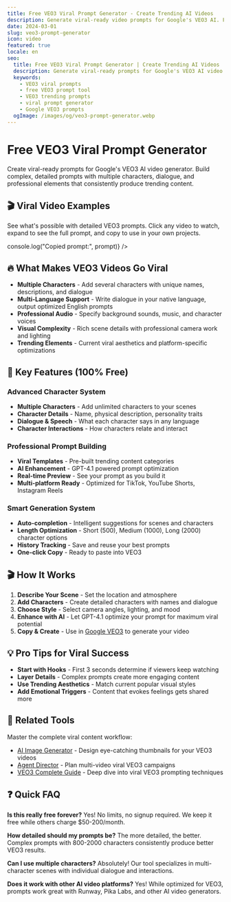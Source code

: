 ```yaml
---
title: Free VEO3 Viral Prompt Generator - Create Trending AI Videos
description: Generate viral-ready video prompts for Google's VEO3 AI. Free tool with viral templates, complex prompt builder, and proven techniques for consistent trending content.
date: 2024-03-01
slug: veo3-prompt-generator
icon: video
featured: true
locale: en
seo:
  title: Free VEO3 Viral Prompt Generator | Create Trending AI Videos | SuperDuperAI
  description: Generate viral-ready prompts for Google's VEO3 AI video model. Free tool with viral templates, complex prompt structures, and proven techniques for trending content.
  keywords:
    - VEO3 viral prompts
    - free VEO3 prompt tool
    - VEO3 trending prompts
    - viral prompt generator
    - Google VEO3 prompts
  ogImage: /images/og/veo3-prompt-generator.webp
---
```



# Free VEO3 Viral Prompt Generator

Create viral-ready prompts for Google's VEO3 AI video generator. Build complex, detailed prompts with multiple characters, dialogue, and professional elements that consistently produce trending content.

## 🎬 Viral Video Examples

See what's possible with detailed VEO3 prompts. Click any video to watch, expand to see the full prompt, and copy to use in your own projects.

 console.log("Copied prompt:", prompt)}
/>



## 🔥 What Makes VEO3 Videos Go Viral

- **Multiple Characters** - Add several characters with unique names, descriptions, and dialogue
- **Multi-Language Support** - Write dialogue in your native language, output optimized English prompts
- **Professional Audio** - Specify background sounds, music, and character voices
- **Visual Complexity** - Rich scene details with professional camera work and lighting
- **Trending Elements** - Current viral aesthetics and platform-specific optimizations

## 🚀 Key Features (100% Free)

### Advanced Character System

- **Multiple Characters** - Add unlimited characters to your scenes
- **Character Details** - Name, physical description, personality traits
- **Dialogue & Speech** - What each character says in any language
- **Character Interactions** - How characters relate and interact

### Professional Prompt Building

- **Viral Templates** - Pre-built trending content categories
- **AI Enhancement** - GPT-4.1 powered prompt optimization
- **Real-time Preview** - See your prompt as you build it
- **Multi-platform Ready** - Optimized for TikTok, YouTube Shorts, Instagram Reels

### Smart Generation System

- **Auto-completion** - Intelligent suggestions for scenes and characters
- **Length Optimization** - Short (500), Medium (1000), Long (2000) character options
- **History Tracking** - Save and reuse your best prompts
- **One-click Copy** - Ready to paste into VEO3

## 🎬 How It Works

1. **Describe Your Scene** - Set the location and atmosphere
2. **Add Characters** - Create detailed characters with names and dialogue
3. **Choose Style** - Select camera angles, lighting, and mood
4. **Enhance with AI** - Let GPT-4.1 optimize your prompt for maximum viral potential
5. **Copy & Create** - Use in [Google VEO3](https://labs.google/fx/tools/video-fx) to generate your video

## 💡 Pro Tips for Viral Success

- **Start with Hooks** - First 3 seconds determine if viewers keep watching
- **Layer Details** - Complex prompts create more engaging content
- **Use Trending Aesthetics** - Match current popular visual styles
- **Add Emotional Triggers** - Content that evokes feelings gets shared more

## 🔗 Related Tools

Master the complete viral content workflow:

- [AI Image Generator](/en/tool/image-generator "Create viral thumbnails and concept art") - Design eye-catching thumbnails for your VEO3 videos
- [Agent Director](/en/tool/agent-director "Plan viral video campaigns") - Plan multi-video viral VEO3 campaigns
- [VEO3 Complete Guide](/en/blog/veo3 "Master VEO3 for viral success") - Deep dive into viral VEO3 prompting techniques

## ❓ Quick FAQ

**Is this really free forever?**
Yes! No limits, no signup required. We keep it free while others charge $50-200/month.

**How detailed should my prompts be?**
The more detailed, the better. Complex prompts with 800-2000 characters consistently produce better VEO3 results.

**Can I use multiple characters?**
Absolutely! Our tool specializes in multi-character scenes with individual dialogue and interactions.

**Does it work with other AI video platforms?**
Yes! While optimized for VEO3, prompts work great with Runway, Pika Labs, and other AI video generators.
